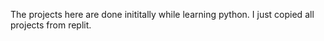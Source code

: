 The projects here are done inititally while learning python. I just copied all projects from replit.
